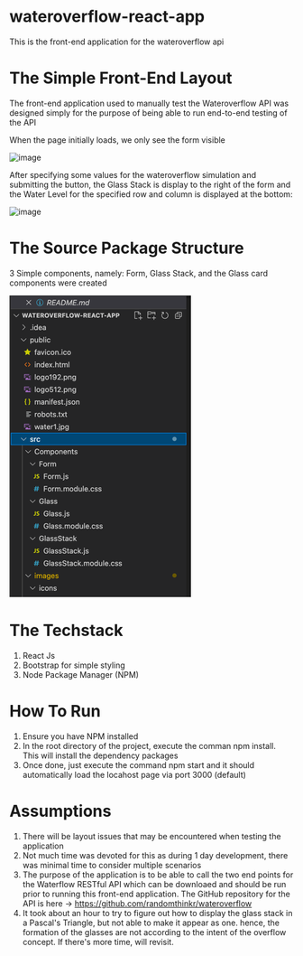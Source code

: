 # wateroverflow-react-app
This is the front-end application for the wateroverflow api


# The Simple Front-End Layout
The front-end application used to manually test the Wateroverflow API
was designed simply for the purpose of being able to run end-to-end testing of the API

When the page initially loads, we only see the form visible

<img width="1052" alt="image" src="https://user-images.githubusercontent.com/15522344/167264668-855ee1ab-3392-4069-838e-7ef91e509e17.png">

After specifying some values for the wateroverflow simulation and submitting the button, the Glass Stack is display to the right of the
form and the Water Level for the specified row and column is displayed at the bottom:

<img width="983" alt="image" src="https://user-images.githubusercontent.com/15522344/167264767-a2591f71-4b43-4282-8a60-b111ec166179.png">

# The Source Package Structure
3 Simple components, namely: Form, Glass Stack, and the Glass card components were created

![img.png](img.png)

# The Techstack
1. React Js
2. Bootstrap for simple styling
3. Node Package Manager (NPM)

# How To Run
1. Ensure you have NPM installed
2. In the root directory of the project, execute the comman npm install. This will install the dependency packages
3. Once done, just execute the command npm start and it should automatically load the locahost page via port 3000 (default)

# Assumptions
1. There will be layout issues that may be encountered when testing the application
2. Not much time was devoted for this as during 1 day development, there was minimal time to consider multiple scenarios
3. The purpose of the application is to be able to call the two end points for the Waterflow RESTful API which can be downloaed
   and should be run prior to running this front-end application.
   The GitHub repository for the API is here -> https://github.com/randomthinkr/wateroverflow
4. It took about an hour to try to figure out how to display the glass stack in a Pascal's Triangle, but not able to make it appear as one.
   hence, the formation of the glasses are not according to the intent of the overflow concept. If there's more time, will revisit.
   

